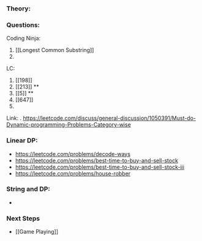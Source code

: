 
### Theory:


### Questions:
Coding Ninja:
1. [[Longest Common Substring]]
2. 

LC:
1. [[198]]
2. [[213]] **
3. [[5]] **
4. [[647]]
5. 







Link: . https://leetcode.com/discuss/general-discussion/1050391/Must-do-Dynamic-programming-Problems-Category-wise

### Linear DP:
- https://leetcode.com/problems/decode-ways
- https://leetcode.com/problems/best-time-to-buy-and-sell-stock
- https://leetcode.com/problems/best-time-to-buy-and-sell-stock-iii
- https://leetcode.com/problems/house-robber

### String and DP:
- 
### Next Steps
- [[Game Playing]]